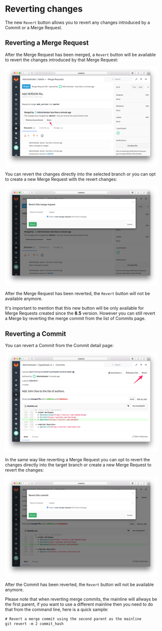 # Reverting changes

The new `Revert` button allows you to revert any changes introduced by a Commit or a Merge Request.

## Reverting a Merge Request

After the Merge Request has been merged, a `Revert` button will be available to revert the changes introduced by that Merge Request:

![revert merge request](img/revert-mr.png)

You can revert the changes directly into the selected branch or you can opt to create a new Merge Request with the revert changes:

![revert merge request modal](img/revert-mr-modal.png)

After the Merge Request has been reverted, the `Revert` button will not be available anymore.

It's important to mention that this new button will be only available for Merge Requests created since the **8.5** version. However you can still revert a Merge by reverting the merge commit from the list of Commits page.

## Reverting a Commit

You can revert a Commit from the Commit detail page:

![revert commit](img/revert-commit.png)

In the same way like reverting a Merge Request you can opt to revert the changes directly into the target branch or create a new Merge Request to revert the changes:

![revert commit modal](img/revert-commit-modal.png)

After the Commit has been reverted, the `Revert` button will not be available anymore.

Please note that when reverting merge commits, the mainline will allways be the first parent, if you want to use a different mainline then you need to do that from the command line, here is a quick sample:

```
# Revert a merge commit using the second parent as the mainline
git revert -m 2 commit_hash
```
